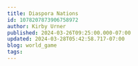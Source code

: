```yaml
---
title: Diaspora Nations
id: 1078207873906758972
author: Kirby Urner
published: 2024-03-26T09:25:00.000-07:00
updated: 2024-03-28T05:42:58.717-07:00
blog: world_game
tags: 
---
```


